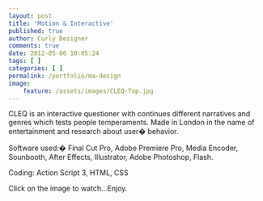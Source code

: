 ```yaml
---
layout: post
title: 'Motion & Interactive'
published: true
author: Curly Designer
comments: true
date: 2012-05-06 10:05:24
tags: [ ]
categories: [ ]
permalink: /portfolio/ma-design
image:
    feature: /assets/images/CLEQ-Top.jpg
---
```



CLEQ is an interactive questioner with continues different narratives and genres which tests people temperaments. Made in London in the name of entertainment and research about user� behavior.
  
Software used:� Final Cut Pro, Adobe Premiere Pro, Media Encoder, Sounbooth, After Effects, Illustrator, Adobe Photoshop, Flash.
  
Coding: Action Script 3, HTML, CSS

Click on the image to watch…Enjoy.

&nbsp;